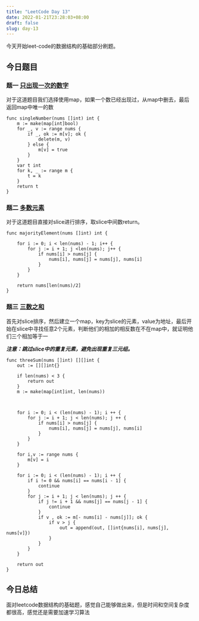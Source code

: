 ```yaml
---
title: "LeetCode Day 13"
date: 2022-01-21T23:28:03+08:00
draft: false
slug: day-13
---
```


今天开始leet-code的数据结构的基础部分刷题。

## 今日题目

### 题一 [只出现一次的数字](https://leetcode-cn.com/problems/single-number/)

对于这道题目我们选择使用map，如果一个数已经出现过，从map中删去，最后返回map中唯一的数

~~~
func singleNumber(nums []int) int {
    m := make(map[int]bool)
    for _, v := range nums {
        if _, ok := m[v]; ok {
            delete(m, v)
        } else {
            m[v] = true
        }
    }
    var t int
    for k, _ := range m {
        t = k
    }
    return t
}
~~~

### 题二 [多数元素](https://leetcode-cn.com/problems/majority-element/)

对于这道题目直接对slice进行排序，取slice中间数return。

~~~
func majorityElement(nums []int) int {

    for i := 0; i < len(nums) - 1; i++ {
        for j := i + 1; j <len(nums); j++ {
            if nums[i] > nums[j] {
                nums[i], nums[j] = nums[j], nums[i]
            }
        }
    }

    return nums[len(nums)/2]
}
~~~

### 题三 [三数之和](https://leetcode-cn.com/problems/3sum/)

首先对slice排序，然后建立一个map，key为slice的元素，value为地址，最后开始在slice中寻找任意2个元素，判断他们的相加的相反数在不在map中，就证明他们三个相加等于一

***注意：跳过slice中的重复元素，避免出现重复三元组。***

~~~
func threeSum(nums []int) [][]int {
    out := [][]int{}

    if len(nums) < 3 {
        return out 
    }
    m := make(map[int]int, len(nums))

   

    for i := 0; i < (len(nums) - 1); i ++ {
        for j := i + 1; j < len(nums); j ++ {
            if nums[i] > nums[j] {
                nums[i], nums[j] = nums[j], nums[i]
            }
        }
    }

    for i,v := range nums {
        m[v] = i 
    }

    for i := 0; i < (len(nums) - 1); i ++ {
        if i != 0 && nums[i] == nums[i - 1] {
            continue
        }
        for j := i + 1; j < len(nums); j ++ {
            if j != i + 1 && nums[j] == nums[j - 1] {
                continue
            }
            if v , ok := m[- nums[i] - nums[j]]; ok {
                if v > j {
                    out = append(out, []int{nums[i], nums[j], nums[v]})
                }
            }
        }
    }

    return out
}
~~~

## 今日总结

面对leetcode数据结构的基础题，感觉自己能够做出来，但是时间和空间复杂度都很高，感觉还是需要加速学习算法